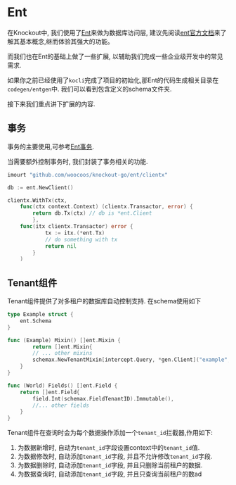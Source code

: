 # Ent

在Knockout中, 我们使用了[Ent](https://github.com/ent/ent)来做为数据库访问层, 建议先阅读[ent官方文档](https://entgo.io/docs/getting-started)来了解其基本概念,继而体验其强大的功能。

而我们也在Ent的基础上做了一些扩展, 以辅助我们完成一些企业级开发中的常见需求.

如果你之前已经使用了`kocli`完成了项目的初始化,那Ent的代码生成相关目录在`codegen/entgen`中. 我们可以看到包含定义的schema文件夹.

接下来我们重点讲下扩展的内容.

## 事务

事务的主要使用,可参考[Ent事务](https://entgo.io/docs/transactions).

当需要额外控制事务时, 我们封装了事务相关的功能. 

```go
imourt "github.com/woocoos/knockout-go/ent/clientx"

db := ent.NewClient()

clientx.WithTx(ctx, 
	func(ctx context.Context) (clientx.Transactor, error) {
		return db.Tx(ctx) // db is *ent.Client
		}, 
	func(itx clientx.Transactor) error {
			tx := itx.(*ent.Tx)
			// do something with tx
			return nil
		}
	)
```

## Tenant组件

Tenant组件提供了对多租户的数据库自动控制支持. 在schema使用如下

```go
type Example struct {
    ent.Schema
}

func (Example) Mixin() []ent.Mixin {
    	return []ent.Mixin{
        // ... other mixins
		schemax.NewTenantMixin[intercept.Query, *gen.Client]("example", intercept.NewQuery),
	}
}

func (World) Fields() []ent.Field {
	return []ent.Field{
		field.Int(schemax.FieldTenantID).Immutable(),
        //... other fields
	}
}
```

Tenant组件在查询时会为每个数据操作添加一个`tenant_id`拦截器,作用如下:

1. 为数据新增时, 自动为`tenant_id`字段设置context中的`tenant_id`值.
2. 为数据修改时, 自动添加`tenant_id`字段, 并且不允许修改`tenant_id`字段.
3. 为数据删除时, 自动添加`tenant_id`字段, 并且只删除当前租户的数据.
4. 为数据查询时, 自动添加`tenant_id`字段, 并且只查询当前租户的数ad